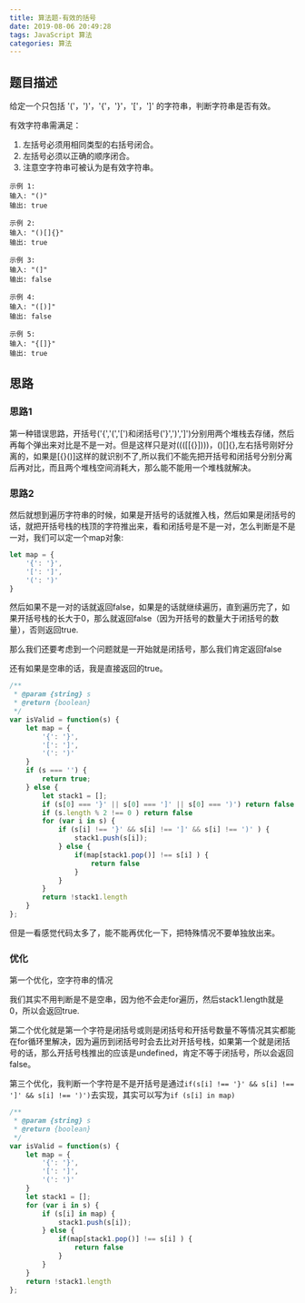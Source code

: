 ```yaml
---
title: 算法题-有效的括号
date: 2019-08-06 20:49:28
tags: JavaScript 算法
categories: 算法
---
```


## 题目描述

给定一个只包括 '('，')'，'{'，'}'，'['，']' 的字符串，判断字符串是否有效。

有效字符串需满足：

1. 左括号必须用相同类型的右括号闭合。
2. 左括号必须以正确的顺序闭合。
3. 注意空字符串可被认为是有效字符串。

<!--more-->

```
示例 1:
输入: "()"
输出: true

示例 2:
输入: "()[]{}"
输出: true

示例 3:
输入: "(]"
输出: false

示例 4:
输入: "([)]"
输出: false

示例 5:
输入: "{[]}"
输出: true
```

## 思路

### 思路1

第一种错误思路，开括号('{','(','[')和闭括号('}',')',']')分别用两个堆栈去存储，然后再每个弹出来对比是不是一对。但是这样只是对((([[{}])))，()[]{},左右括号刚好分离的，如果是[{}()]这样的就识别不了,所以我们不能先把开括号和闭括号分别分离后再对比，而且两个堆栈空间消耗大，那么能不能用一个堆栈就解决。

### 思路2

然后就想到遍历字符串的时候，如果是开括号的话就推入栈，然后如果是闭括号的话，就把开括号栈的栈顶的字符推出来，看和闭括号是不是一对，怎么判断是不是一对，我们可以定一个map对象:

```js
let map = {
	'{': '}',
	'[': ']',
	'(': ')'
}
```

然后如果不是一对的话就返回false，如果是的话就继续遍历，直到遍历完了，如果开括号栈的长大于0，那么就返回false（因为开括号的数量大于闭括号的数量），否则返回true.

那么我们还要考虑到一个问题就是一开始就是闭括号，那么我们肯定返回false

还有如果是空串的话，我是直接返回的true。

```js
/**
 * @param {string} s
 * @return {boolean}
 */
var isValid = function(s) {
    let map = {
        '{': '}',
        '[': ']',
        '(': ')'
    }
    if (s === '') {
        return true;
    } else {
        let stack1 = [];
        if (s[0] === '}' || s[0] === ']' || s[0] === ')') return false
        if (s.length % 2 !== 0 ) return false
        for (var i in s) {
            if (s[i] !== '}' && s[i] !== ']' && s[i] !== ')' ) {
                stack1.push(s[i]);
            } else {
                if(map[stack1.pop()] !== s[i] ) {
                    return false
                }
            }
        }
        return !stack1.length
    }
};
```


但是一看感觉代码太多了，能不能再优化一下，把特殊情况不要单独放出来。

### 优化

第一个优化，空字符串的情况

我们其实不用判断是不是空串，因为他不会走for遍历，然后stack1.length就是0，所以会返回true.

第二个优化就是第一个字符是闭括号或则是闭括号和开括号数量不等情况其实都能在for循环里解决，因为遍历到闭括号时会去比对开括号栈，如果第一个就是闭括号的话，那么开括号栈推出的应该是undefined，肯定不等于闭括号，所以会返回false。

第三个优化，我判断一个字符是不是开括号是通过`if(s[i] !== '}' && s[i] !== ']' && s[i] !== ')')`去实现，其实可以写为`if (s[i] in map)`

```js
/**
 * @param {string} s
 * @return {boolean}
 */
var isValid = function(s) {
    let map = {
        '{': '}',
        '[': ']',
        '(': ')'
    }
    let stack1 = [];
    for (var i in s) {
        if (s[i] in map) {
            stack1.push(s[i]);
        } else {
            if(map[stack1.pop()] !== s[i] ) {
                return false
            }
        }
    }
    return !stack1.length
};
```